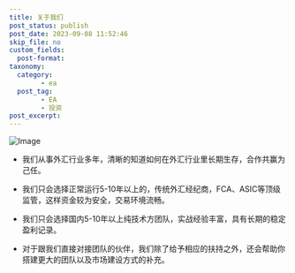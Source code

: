 ```yaml
---
title: 关于我们
post_status: publish
post_date: 2023-09-08 11:52:46
skip_file: no
custom_fields: 
  post-format: 
taxonomy:
  category:
        - ea
  post_tag:
        - EA
        - 投资
post_excerpt: 
---
```

![Image](https://cdn.fendou.la/dou/2021/09/优势-1024x503.png)

* 我们从事外汇行业多年，清晰的知道如何在外汇行业里长期生存，合作共赢为己任。

* 我们只会选择正常运行5-10年以上的，传统外汇经纪商，FCA、ASIC等顶级监管，这样资金较为安全，交易环境流畅。

* 我们只会选择国内5-10年以上纯技术方团队，实战经验丰富，具有长期的稳定盈利记录。

* 对于跟我们直接对接团队的伙伴，我们除了给予相应的扶持之外，还会帮助你搭建更大的团队以及市场建设方式的补充。
